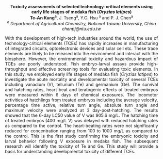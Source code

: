 <center><strong>Toxicity assessments of selected technology-critical elements using
early life stages of medaka fish (<i>Oryzias latipes</i>)</strong>

<center><strong>Te-An Kung<sup>a</sup></strong>, J. Tseng<sup>a</sup>, Y.C. Hsu <sup>a</sup> and P. J. Chen<sup>a</sup>

<center><i><sup>a</sup> Department of Agricultural Chemistry, National Taiwan University,
China</i>

<center><i>chenpj@ntu.edu.tw</i>

<p style="text-align:justify">With the development of high-tech industries around the world, the use
of technology-critical elements (TCEs) has rapidly increases in
manufacturing of integrated circuits, optoelectronic devices and solar
cell etc. These trace elements are likely to be released into the
environment and interact with the biosphere. However, the environmental
toxicity and hazardous impact of TCEs are poorly understood. Fish
embryo-larval assays provide high-throughput and effective screening
tools for evaluating toxic elements. In this study, we employed early
life stages of medaka fish (<i>Oryzias latipes</i>) to investigate the acute
mortality and developmental toxicity of several TCEs including vanadium
(V), tellurium (Te) and germanium (Ge). The survival and hatching rates,
heart beat and teratogenic effects of treated embryos were measured
within 6 days of chemical exposures. The locomotor activities of
hatchlings from treated embryos including the average velocity,
percentage time active, relative turn angle, absolute turn angle and
maximum velocity were analyzed at 3 day-post-hatching. The results
showed that the 6-day LC50 value of V was 905.6 mg/L. The hatching time
of treated embryos (400 mg/L V) was delayed with reduced hatching rates
as compared to the control. The heart-beating rates were not
significantly reduced for concentration ranging from 100 to 1000 mg/L as
compared to the control. This is the first study confirming the
embryonic toxicity and larval behavior following V exposure in medaka
fish. The subsequent research will identify the toxicity of Te and Ge.
This study will provide a basis for understanding developmental toxicity
of different TCEs.
